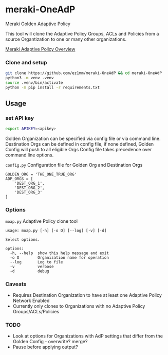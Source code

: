 # meraki-OneAdP

Meraki Golden Adaptive Policy

This tool will clone the Adaptive Policy Groups, ACLs and Policies from a source Organtization to one or many other organizations.

[Meraki Adaptive Policy Overview](https://documentation.meraki.com/General_Administration/Cross-Platform_Content/Adaptive_Policy/Adaptive_Policy_Overview)

### Clone and setup

```bash
git clone https://github.com/ez1mm/meraki-OneAdP && cd meraki-OneAdP
python3 -m venv .venv
source .venv/bin/activate
python -m pip install -r requirements.txt
```

## Usage
### set API key
```bash
export APIKEY=<apikey>
```
Golden Organization can be specified via config file or via command line.
Destination Orgs can be defined in config file, if none defined, Golden Config will push to all eligible Orgs
Config file takes precedence over command line options.

`config.py` Configuration file for Golden Org and Destination Orgs
```
GOLDEN_ORG = 'THE_ONE_TRUE_ORG'
ADP_ORGS = [
    'DEST_ORG_1',
    'DEST_ORG_2',
    'DEST_ORG_3'
]
```

### Options
`moap.py` Adaptive Policy clone tool
```
usage: moap.py [-h] [-o O] [--log] [-v] [-d]

Select options.

options:
  -h, --help  show this help message and exit
  -o O        Organization name for operation
  --log       Log to file
  -v          verbose
  -d          debug
```

### Caveats
* Requires Destination Organization to have at least one Adaptive Policy Network Enabled
* Currently only clones to Organizations with no Adaptive Policy Groups/ACLs/Policies

### TODO
* Look at options for Organizations with AdP settings that differ from the Golden Config - overwrite? merge?
* Pause before applying output?

